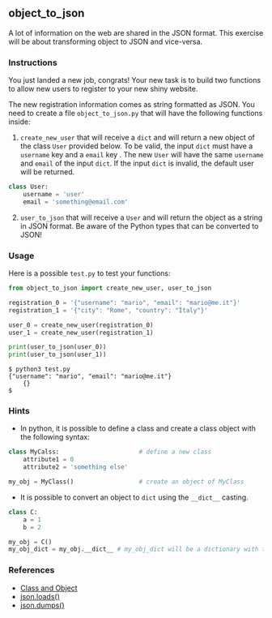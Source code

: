 ## object_to_json

A lot of information on the web are shared in the JSON format. This exercise will be about transforming object to JSON and vice-versa.

### Instructions

You just landed a new job, congrats! Your new task is to build two functions to allow new users to register to your new shiny website.

The new registration information comes as string formatted as JSON. You need to create a file `object_to_json.py` that will have the following functions inside:

1. `create_new_user` that will receive a `dict` and will return a new object of the class `User` provided below. To be valid, the input `dict` must have a `username` key and a `email` key . The new `User` will have the same `username` and `email` of the input `dict`. If the input `dict` is invalid, the default user will be returned.

```python
class User:
    username = 'user'
    email = 'something@email.com'
```

2. `user_to_json` that will receive a `User` and will return the object as a string in JSON format. Be aware of the Python types that can be converted to JSON!

### Usage

Here is a possible `test.py` to test your functions:

```python
from object_to_json import create_new_user, user_to_json

registration_0 = '{"username": "mario", "email": "mario@me.it"}'
registration_1 = '{"city": "Rome", "country": "Italy"}'

user_0 = create_new_user(registration_0)
user_1 = create_new_user(registration_1)

print(user_to_json(user_0))
print(user_to_json(user_1))
```

```console
$ python3 test.py
{"username": "mario", "email": "mario@me.it"}
    {}
$
```

### Hints

- In python, it is possible to define a class and create a class object with the following syntax:

```python
class MyCalss:                      # define a new class
    attribute1 = 0
    attribute2 = 'something else'

my_obj = MyClass()                  # create an object of MyClass
```

- It is possible to convert an object to `dict` using the `__dict__` casting.

```python
class C:
    a = 1
    b = 2

my_obj = C()
my_obj_dict = my_obj.__dict__ # my_obj_dict will be a dictionary with the object my_obj values
```

### References

- [Class and Object](https://docs.python.org/3/tutorial/classes.html#a-first-look-at-classes)
- [json.loads()](https://www.geeksforgeeks.org/json-loads-in-python/)
- [json.dumps()](https://www.geeksforgeeks.org/json-dumps-in-python/)
